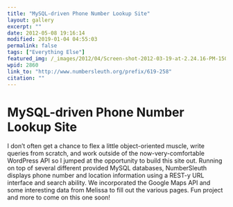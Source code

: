 ```yaml
---
title: "MySQL-driven Phone Number Lookup Site"
layout: gallery
excerpt: ""
date: 2012-05-08 19:16:14
modified: 2019-01-04 04:55:03
permalink: false
tags: ["Everything Else"]
featured_img: /_images/2012/04/Screen-shot-2012-03-19-at-2.24.16-PM-150x150.png
wpid: 2860
link_to: "http://www.numbersleuth.org/prefix/619-258"
citation: ""
---
```


# MySQL-driven Phone Number Lookup Site

I don’t often get a chance to flex a little object-oriented muscle, write queries from scratch, and work outside of the now-very-comfortable WordPress API so I jumped at the opportunity to build this site out. Running on top of several different provided MySQL databases, NumberSleuth displays phone number and location information using a REST-y URL interface and search ability. We incorporated the Google Maps API and some interesting data from Melissa to fill out the various pages. Fun project and more to come on this one soon!